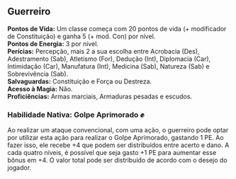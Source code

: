 ## Guerreiro <a id="guerreiro"></a>

**Pontos de Vida:** Um classe começa com 20 pontos de vida (+ modificador de Constituição) e ganha 5 (+ mod. Con) por nível.</br>
**Pontos de Energia:** 3 por nível.</br>
**Perícias:** Percepção, mais 2 a sua escolha entre Acrobacia (Des), Adestramento (Sab), Atletismo (For), Dedução (Int), Diplomacia (Car), Intimidação (Car), Manufatura (Int), Medicina (Sab), Natureza (Sab) e Sobrevivência (Sab).</br>
**Salvaguardas:** Constituição e Força ou Destreza.</br>
**Acesso à Magia:** Não.</br>
**Proficiências:** Armas marciais, Armaduras pesadas e escudos.</br>

### Habilidade Nativa: Golpe Aprimorado ✊
Ao realizar um ataque convencional, com uma ação, o guerreiro pode optar por utilizar esta ação para realizar o Golpe Aprimorado, gastando 1 PE. Ao fazer isso, ele recebe +4 que podem ser distribuídos entre acerto e dano. A cada quatro níveis, é possível que seja gasto +1 PE para aumentar esse bônus em +4. O valor total pode ser distribuído de acordo com o desejo do jogador.
